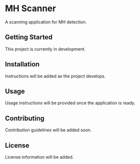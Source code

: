 # MH Scanner

A scanning application for MH detection.

## Getting Started

This project is currently in development.

## Installation

Instructions will be added as the project develops.

## Usage

Usage instructions will be provided once the application is ready.

## Contributing

Contribution guidelines will be added soon.

## License

License information will be added.